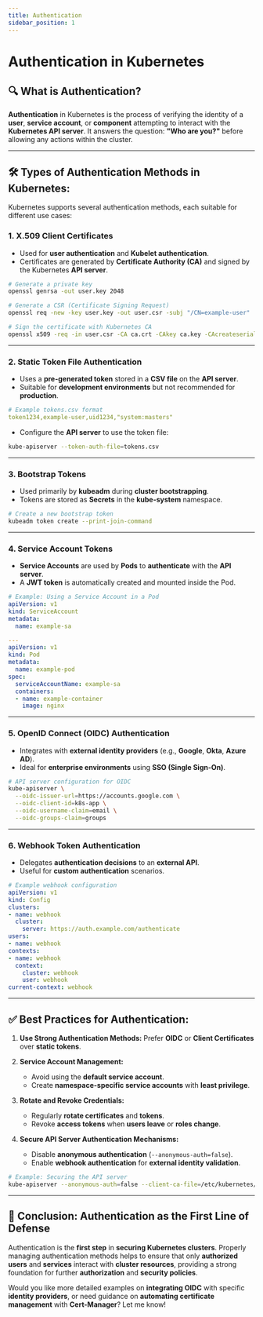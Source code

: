 ```yaml
---
title: Authentication
sidebar_position: 1
---
```


# Authentication in Kubernetes

## 🔍 What is Authentication?

**Authentication** in Kubernetes is the process of verifying the identity of a **user**, **service account**, or **component** attempting to interact with the **Kubernetes API server**. It answers the question: **"Who are you?"** before allowing any actions within the cluster.

---

## 🛠️ **Types of Authentication Methods in Kubernetes:**

Kubernetes supports several authentication methods, each suitable for different use cases:

### 1. **X.509 Client Certificates**

- Used for **user authentication** and **Kubelet authentication**.
- Certificates are generated by **Certificate Authority (CA)** and signed by the Kubernetes **API server**.

```bash
# Generate a private key
openssl genrsa -out user.key 2048

# Generate a CSR (Certificate Signing Request)
openssl req -new -key user.key -out user.csr -subj "/CN=example-user"

# Sign the certificate with Kubernetes CA
openssl x509 -req -in user.csr -CA ca.crt -CAkey ca.key -CAcreateserial -out user.crt -days 365
```

---

### 2. **Static Token File Authentication**

- Uses a **pre-generated token** stored in a **CSV file** on the **API server**.
- Suitable for **development environments** but not recommended for **production**.

```yaml
# Example tokens.csv format
token1234,example-user,uid1234,"system:masters"
```

- Configure the **API server** to use the token file:

```bash
kube-apiserver --token-auth-file=tokens.csv
```

---

### 3. **Bootstrap Tokens**

- Used primarily by **kubeadm** during **cluster bootstrapping**.
- Tokens are stored as **Secrets** in the **kube-system** namespace.

```bash
# Create a new bootstrap token
kubeadm token create --print-join-command
```

---

### 4. **Service Account Tokens**

- **Service Accounts** are used by **Pods** to **authenticate** with the **API server**.
- A **JWT token** is automatically created and mounted inside the Pod.

```yaml
# Example: Using a Service Account in a Pod
apiVersion: v1
kind: ServiceAccount
metadata:
  name: example-sa

---
apiVersion: v1
kind: Pod
metadata:
  name: example-pod
spec:
  serviceAccountName: example-sa
  containers:
  - name: example-container
    image: nginx
```

---

### 5. **OpenID Connect (OIDC) Authentication**

- Integrates with **external identity providers** (e.g., **Google**, **Okta**, **Azure AD**).
- Ideal for **enterprise environments** using **SSO (Single Sign-On)**.

```bash
# API server configuration for OIDC
kube-apiserver \
  --oidc-issuer-url=https://accounts.google.com \
  --oidc-client-id=k8s-app \
  --oidc-username-claim=email \
  --oidc-groups-claim=groups
```

---

### 6. **Webhook Token Authentication**

- Delegates **authentication decisions** to an **external API**.
- Useful for **custom authentication** scenarios.

```yaml
# Example webhook configuration
apiVersion: v1
kind: Config
clusters:
- name: webhook
  cluster:
    server: https://auth.example.com/authenticate
users:
- name: webhook
contexts:
- name: webhook
  context:
    cluster: webhook
    user: webhook
current-context: webhook
```

---

## ✅ **Best Practices for Authentication:**

1. **Use Strong Authentication Methods:**
   Prefer **OIDC** or **Client Certificates** over **static tokens**.

2. **Service Account Management:**
   - Avoid using the **default service account**.
   - Create **namespace-specific service accounts** with **least privilege**.

3. **Rotate and Revoke Credentials:**
   - Regularly **rotate certificates** and **tokens**.
   - Revoke **access tokens** when **users leave** or **roles change**.

4. **Secure API Server Authentication Mechanisms:**
   - Disable **anonymous authentication** (`--anonymous-auth=false`).
   - Enable **webhook authentication** for **external identity validation**.

```bash
# Example: Securing the API server
kube-apiserver --anonymous-auth=false --client-ca-file=/etc/kubernetes/pki/ca.crt
```

---

## 🔐 **Conclusion: Authentication as the First Line of Defense**

Authentication is the **first step** in **securing Kubernetes clusters**. Properly managing authentication methods helps to ensure that only **authorized users** and **services** interact with **cluster resources**, providing a strong foundation for further **authorization** and **security policies**.

Would you like more detailed examples on **integrating OIDC** with specific **identity providers**, or need guidance on **automating certificate management** with **Cert-Manager**? Let me know!
